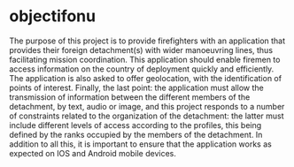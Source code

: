 # objectifonu

The purpose of this project is to provide firefighters with an application that provides their foreign detachment(s) with wider manoeuvring lines, thus facilitating mission coordination. This application should enable firemen to access information on the country of deployment quickly and efficiently.  The application is also asked to offer geolocation, with the identification of points of interest. Finally, the last point: the application must allow the transmission of information between the different members of the detachment, by text, audio or image, and this project responds to a number of constraints related to the organization of the detachment: the latter must include different levels of access according to the profiles, this being defined by the ranks occupied by the members of the detachment. In addition to all this, it is important to ensure that the application works as expected on IOS and Android mobile devices.

